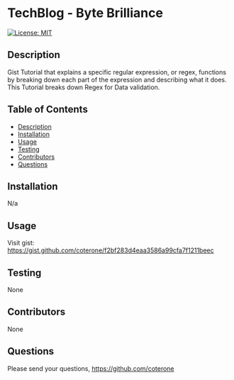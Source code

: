 # TechBlog - Byte Brilliance
[![License: MIT](https://img.shields.io/badge/License-MIT-yellow.svg)](https://opensource.org/licenses/MIT)
## Description
Gist Tutorial that explains a specific regular expression, or regex, functions by breaking down each part of the expression and describing what it does. This Tutorial breaks down Regex for Data validation.

## Table of Contents
- [Description](#description)
- [Installation](#installation)
- [Usage](#usage)
- [Testing](#testing)
- [Contributors](#contributors)
- [Questions](#questions)

## Installation
N/a

## Usage

Visit gist: https://gist.github.com/coterone/f2bf283d4eaa3586a99cfa7f1211beec

## Testing
None

## Contributors
None


## Questions
Please send your questions, https://github.com/coterone